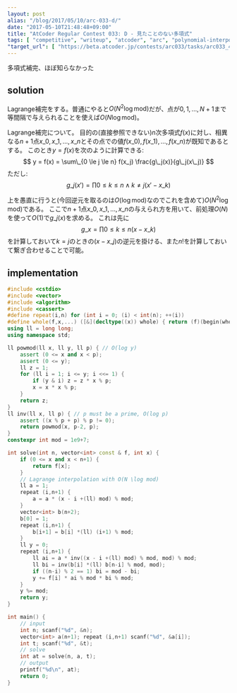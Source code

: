 ```yaml
---
layout: post
alias: "/blog/2017/05/10/arc-033-d/"
date: "2017-05-10T21:48:48+09:00"
title: "AtCoder Regular Contest 033: D - 見たことのない多項式"
tags: [ "competitive", "writeup", "atcoder", "arc", "polynomial-interpolation", "lagrange-interpolation" ]
"target_url": [ "https://beta.atcoder.jp/contests/arc033/tasks/arc033_4" ]
---
```


多項式補完、ほぼ知らなかった

## solution

Lagrange補完をする。普通にやると$O(N^2 \log \mathrm{mod})$だが、点が$0, 1, \dots, N+1$まで等間隔で与えられることを使えば$O(N \log \mathrm{mod})$。

Lagrange補完について。
目的の(直接参照できない)$n$次多項式$f(x)$に対し、相異なる$n+1$点$x\_0, x\_1, \dots, x\_n$とその点での値$f(x\_0), f(x\_1), \dots, f(x\_n)$が既知であるとする。
このとき$y = f(x)$を次のように計算できる:
$$
    y = f(x) = \sum\_{0 \le j \le n} f(x_j) \frac{g\_j(x)}{g\_j(x\_j)}
$$
ただし:
$$
    g\_j(x') = \prod{0 \le k \le n \land k \ne j} (x' - x\_k)
$$

上を愚直に行うと(今回逆元を取るのは$O(\log \mathrm{mod})$なのでこれを含めて)$O(N^2\log \mathrm{mod})$である。
ここで$n+1$点$x\_0, x\_1, \dots, x\_n$の与えられ方を用いて、前処理$O(N)$を使って$O(1)$で$g\_j(x)$を求める。
これは先に
$$
    g\_x = \prod{0 \le k \le n} (x - x\_k)
$$
を計算しておいて$k = j$のときの$(x - x\_j)$の逆元を掛ける、また$n!$を計算しておいて繋ぎ合わせることで可能。


## implementation

``` c++
#include <cstdio>
#include <vector>
#include <algorithm>
#include <cassert>
#define repeat(i,n) for (int i = 0; (i) < int(n); ++(i))
#define whole(f,x,...) ([&](decltype((x)) whole) { return (f)(begin(whole), end(whole), ## __VA_ARGS__); })(x)
using ll = long long;
using namespace std;

ll powmod(ll x, ll y, ll p) { // O(log y)
    assert (0 <= x and x < p);
    assert (0 <= y);
    ll z = 1;
    for (ll i = 1; i <= y; i <<= 1) {
        if (y & i) z = z * x % p;
        x = x * x % p;
    }
    return z;
}
ll inv(ll x, ll p) { // p must be a prime, O(log p)
    assert ((x % p + p) % p != 0);
    return powmod(x, p-2, p);
}
constexpr int mod = 1e9+7;

int solve(int n, vector<int> const & f, int x) {
    if (0 <= x and x < n+1) {
        return f[x];
    }
    // Lagrange interpolation with O(N \log mod)
    ll a = 1;
    repeat (i,n+1) {
        a = a * (x - i +(ll) mod) % mod;
    }
    vector<int> b(n+2);
    b[0] = 1;
    repeat (i,n+1) {
        b[i+1] = b[i] *(ll) (i+1) % mod;
    }
    ll y = 0;
    repeat (i,n+1) {
        ll ai = a * inv((x - i +(ll) mod) % mod, mod) % mod;
        ll bi = inv(b[i] *(ll) b[n-i] % mod, mod);
        if ((n-i) % 2 == 1) bi = mod - bi;
        y += f[i] * ai % mod * bi % mod;
    }
    y %= mod;
    return y;
}

int main() {
    // input
    int n; scanf("%d", &n);
    vector<int> a(n+1); repeat (i,n+1) scanf("%d", &a[i]);
    int t; scanf("%d", &t);
    // solve
    int at = solve(n, a, t);
    // output
    printf("%d\n", at);
    return 0;
}
```
